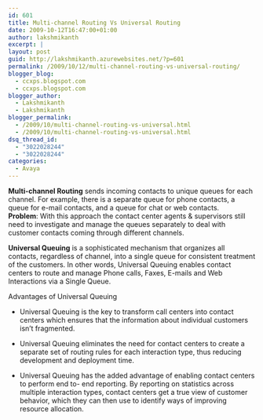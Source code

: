 ```yaml
---
id: 601
title: Multi-channel Routing Vs Universal Routing
date: 2009-10-12T16:47:00+01:00
author: lakshmikanth
excerpt: |
layout: post
guid: http://lakshmikanth.azurewebsites.net/?p=601
permalink: /2009/10/12/multi-channel-routing-vs-universal-routing/
blogger_blog:
  - ccxps.blogspot.com
  - ccxps.blogspot.com
blogger_author:
  - Lakshmikanth
  - Lakshmikanth
blogger_permalink:
  - /2009/10/multi-channel-routing-vs-universal.html
  - /2009/10/multi-channel-routing-vs-universal.html
dsq_thread_id:
  - "3022028244"
  - "3022028244"
categories:
  - Avaya
---
```

**Multi-channel Routing** sends incoming contacts to unique queues for each channel. For example, there is a separate queue for phone contacts, a queue for e-mail contacts, and a queue for chat or web contacts.  
 **Problem**: With this approach the contact center agents & supervisors still need to investigate and manage the queues separately to deal with customer contacts coming through different channels.

**Universal Queuing** is a sophisticated mechanism that organizes all contacts, regardless of channel, into a single queue for consistent treatment of the customers. In other words, Universal Queuing enables contact centers to route and manage Phone calls, Faxes, E-mails and Web Interactions via a Single Queue.

Advantages of Universal Queuing

</p> 

  * Universal Queuing is the key to transform call centers into contact centers which ensures that the information about individual customers isn&#8217;t fragmented.
</ul> 



</p> 

  * Universal Queuing eliminates the need for contact centers to create a separate set of routing rules for each interaction type, thus reducing development and deployment time.
</ul> 



</p> 

  * Universal Queuing has the added advantage of enabling contact centers to perform end to- end reporting. By reporting on statistics across multiple interaction types, contact centers get a true view of customer behavior, which they can then use to identify ways of improving resource allocation.
</ul>
